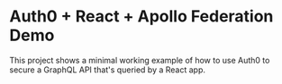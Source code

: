 # Auth0 + React + Apollo Federation Demo

This project shows a minimal working example of how to use Auth0 to secure a GraphQL API that's queried by a React app.
